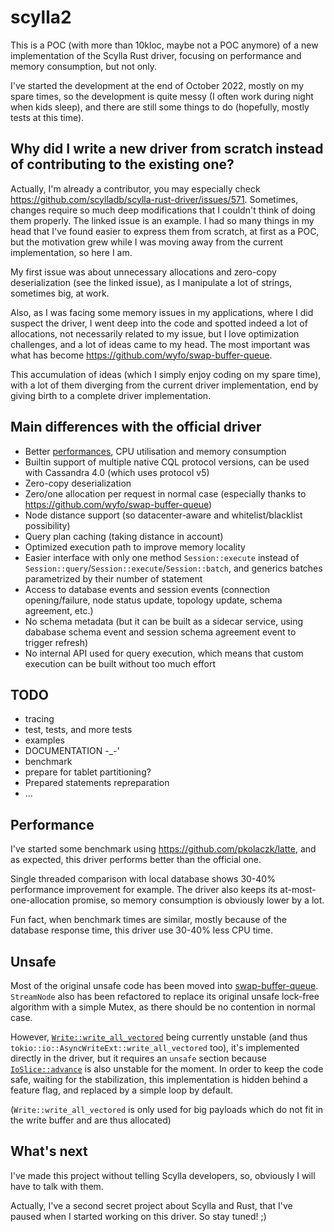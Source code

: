 # scylla2

This is a POC (with more than 10kloc, maybe not a POC anymore) of a new implementation of the Scylla Rust driver, focusing on performance and memory consumption, but not only.

I've started the development at the end of October 2022, mostly on my spare times, so the development is quite messy (I often work during night when kids sleep), and there are still some things to do (hopefully, mostly tests at this time).

## Why did I write a new driver from scratch instead of contributing to the existing one?

Actually, I'm already a contributor, you may especially check https://github.com/scylladb/scylla-rust-driver/issues/571.
Sometimes, changes require so much deep modifications that I couldn't think of doing them properly. The linked issue is an example. I had so many things in my head that I've found easier to express them from scratch, at first as a POC, but the motivation grew while I was moving away from the current implementation, so here I am.

My first issue was about unnecessary allocations and zero-copy deserialization (see the linked issue), as I manipulate a lot of strings, sometimes big, at work.

Also, as I was facing some memory issues in my applications, where I did suspect the driver, I went deep into the code and spotted indeed a lot of allocations, not necessarily related to my issue, but I love optimization challenges, and a lot of ideas came to my head. The most important was what has become https://github.com/wyfo/swap-buffer-queue.

This accumulation of ideas (which I simply enjoy coding on my spare time), with a lot of them diverging from the current driver implementation, end by giving birth to a complete driver implementation.

## Main differences with the official driver

- Better [performances](#performance), CPU utilisation and memory consumption
- Builtin support of multiple native CQL protocol versions, can be used with Cassandra 4.0 (which uses protocol v5)
- Zero-copy deserialization
- Zero/one allocation per request in normal case (especially thanks to https://github.com/wyfo/swap-buffer-queue)
- Node distance support (so datacenter-aware and whitelist/blacklist possibility)
- Query plan caching (taking distance in account)
- Optimized execution path to improve memory locality
- Easier interface with only one method `Session::execute` instead of `Session::query`/`Session::execute`/`Session::batch`, and generics batches parametrized by their number of statement
- Access to database events and session events (connection opening/failure, node status update, topology update, schema agreement, etc.)
- No schema metadata (but it can be built as a sidecar service, using dababase schema event and session schema agreement event to trigger refresh)
- No internal API used for query execution, which means that custom execution can be built without too much effort

## TODO

- tracing
- test, tests, and more tests
- examples
- DOCUMENTATION -_-'
- benchmark
- prepare for tablet partitioning?
- Prepared statements repreparation
- ...

## Performance

I've started some benchmark using https://github.com/pkolaczk/latte, and as expected, this driver performs better than the official one.

Single threaded comparison with local database shows 30-40% performance improvement for example. The driver also keeps its at-most-one-allocation promise, so memory consumption is obviously lower by a lot.

Fun fact, when benchmark times are similar, mostly because of the database response time, this driver use 30-40% less CPU time.

## Unsafe

Most of the original unsafe code has been moved into [swap-buffer-queue](https://github.com/wyfo/swap-buffer-queue). `StreamNode` also has been refactored to replace its original unsafe lock-free algorithm with a simple Mutex, as there should be no contention in normal case.

However, [`Write::write_all_vectored`](https://doc.rust-lang.org/std/io/trait.Write.html#method.write_all_vectored) being currently unstable (and thus `tokio::io::AsyncWriteExt::write_all_vectored` too), it's implemented directly in the driver, but it requires an `unsafe` section because [`IoSlice::advance`](hhttps://doc.rust-lang.org/std/io/struct.IoSlice.html#method.advance) is also unstable for the moment. In order to keep the code safe, waiting for the stabilization, this implementation is hidden behind a feature flag, and replaced by a simple loop by default.

(`Write::write_all_vectored` is only used for big payloads which do not fit in the write buffer and are thus allocated)

## What's next

I've made this project without telling Scylla developers, so, obviously I will have to talk with them.

Actually, I've a second secret project about Scylla and Rust, that I've paused when I started working on this driver. So stay tuned! ;) 
